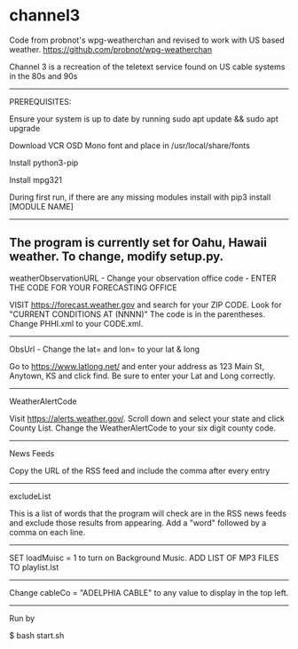 # channel3
Code from probnot's wpg-weatherchan and revised to work with US based weather. https://github.com/probnot/wpg-weatherchan


Channel 3 is a recreation of the teletext service found on US cable systems in the 80s and 90s

----------

PREREQUISITES:

Ensure your system is up to date by running sudo apt update && sudo apt upgrade

Download VCR OSD Mono font and place in /usr/local/share/fonts

Install python3-pip

Install mpg321

During first run, if there are any missing modules install with pip3 install [MODULE NAME]

----------
The program is currently set for Oahu, Hawaii weather. To change, modify setup.py. 
-----

weatherObservationURL - Change your observation office code - ENTER THE CODE FOR YOUR FORECASTING OFFICE

VISIT https://forecast.weather.gov and search for your ZIP CODE. Look for "CURRENT CONDITIONS AT <Name of Location> (NNNN)" The code is in the parentheses. Change PHHI.xml to your CODE.xml.

-----

ObsUrl - Change the lat= and lon= to your lat & long 

Go to https://www.latlong.net/ and enter your address as 123 Main St, Anytown, KS and click find. Be sure to enter your Lat and Long correctly.

-----

WeatherAlertCode

Visit https://alerts.weather.gov/. Scroll down and select your state and click County List. Change the WeatherAlertCode to your six digit county code.

-----

News Feeds

Copy the URL of the RSS feed and include the comma after every entry

-----

excludeList

This is a list of words that the program will check are in the RSS news feeds and exclude those results from appearing. Add a "word" followed by a comma on each line.

-----

SET loadMuisc = 1 to turn on Background Music. ADD LIST OF MP3 FILES TO playlist.lst

-----

Change cableCo = "ADELPHIA CABLE" to any value to display in the top left.

----------

Run by

$ bash start.sh
